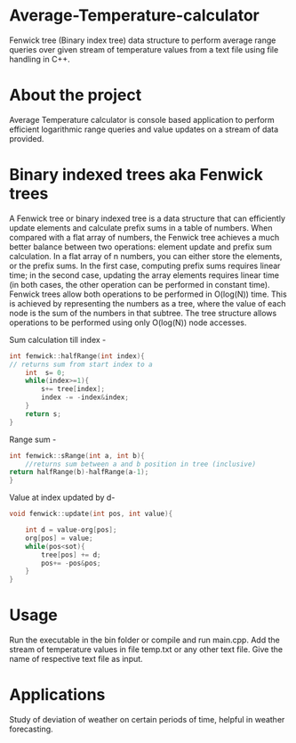 # Average-Temperature-calculator
Fenwick tree (Binary index tree) data structure to perform average range queries over given stream of temperature values from a text file using file handling in C++. 

# About the project
Average Temperature calculator is console based application to perform efficient logarithmic range queries and value updates on a stream of data provided.

# Binary indexed trees aka Fenwick trees
A Fenwick tree or binary indexed tree is a data structure that can efficiently update elements and calculate prefix sums in a table of numbers. When compared with a flat array of numbers, the Fenwick tree achieves a much better balance between two operations: element update and prefix sum calculation. In a flat array of n numbers, you can either store the elements, or the prefix sums. In the first case, computing prefix sums requires linear time; in the second case, updating the array elements requires linear time (in both cases, the other operation can be performed in constant time). Fenwick trees allow both operations to be performed in O(log(N)) time. This is achieved by representing the numbers as a tree, where the value of each node is the sum of the numbers in that subtree. The tree structure allows operations to be performed using only O(log(N)) node accesses.

Sum calculation till index - 
```c++
int fenwick::halfRange(int index){
// returns sum from start index to a
    int  s= 0;
    while(index>=1){
        s+= tree[index];
        index -= -index&index;
    }
    return s;
}
```

Range sum - 
```c++
int fenwick::sRange(int a, int b){
    //returns sum between a and b position in tree (inclusive)
return halfRange(b)-halfRange(a-1);
}
```


Value at index updated by d-

```c++
void fenwick::update(int pos, int value){

    int d = value-org[pos];
    org[pos] = value;
    while(pos<sot){
        tree[pos] += d;
        pos+= -pos&pos;
    }
}
```

# Usage
Run the executable in the bin folder or compile and run main.cpp. Add the stream of temperature values in file temp.txt or any other text file. Give the name of respective text file as input.

# Applications
Study of deviation of weather on certain periods of time, helpful in weather forecasting.
